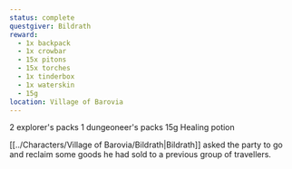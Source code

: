 ```yaml
---
status: complete
questgiver: Bildrath
reward:
  - 1x backpack
  - 1x crowbar
  - 15x pitons
  - 15x torches
  - 1x tinderbox
  - 1x waterskin
  - 15g
location: Village of Barovia
---
```

2 explorer's packs
1 dungeoneer's packs
15g
Healing potion

[[../Characters/Village of Barovia/Bildrath|Bildrath]] asked the party to go and reclaim some goods he had sold to a previous group of travellers.

